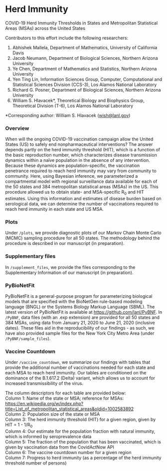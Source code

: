 # Herd Immunity
COVID-19 Herd Immunity Thresholds in States and Metropolitan Statistical Areas (MSAs) across the United States

Contributors to this effort include the following researchers:
1. Abhishek Mallela, Department of Mathematics, University of California Davis
2. Jacob Neumann, Department of Biological Sciences, Northern Arizona University
3. Ye Chen, Department of Mathematics and Statistics, Northern Arizona University
4. Yen Ting Lin, Information Sciences Group, Computer, Computational and Statistical Sciences Division (CCS-3), Los Alamos National Laboratory
5. Richard G. Posner, Department of Biological Sciences, Northern Arizona University
6. William S. Hlavacek*, Theoretical Biology and Biophysics Group, Theoretical Division (T-6), Los Alamos National Laboratory<br>

*Corresponding author: William S. Hlavacek (wish@lanl.gov)

### Overview
When will the ongoing COVID-19 vaccination campaign allow the United States (US) to safely end nonpharmaceutical interventions? The answer depends partly on the herd immunity threshold (HIT), which is a function of the basic reproduction number, which characterizes disease transmission dynamics within a naïve population in the absence of any intervention. Because these dynamics are population-specific, the vaccination penetrance required to reach herd immunity may vary from community to community. Here, using Bayesian inference, we parameterized a compartmental model with regional surveillance data available for each of the 50 states and 384 metropolitan statistical areas (MSAs) in the US. This procedure allowed us to obtain state- and MSA-specific R<sub>0</sub> and HIT estimates. Using this information and estimates of disease burden based on serological data, we can determine the number of vaccinations required to reach herd immunity in each state and US MSA.

### Plots
Under ```/plots```, we provide diagnostic plots of our Markov Chain Monte Carlo (MCMC) sampling procedure for all 50 states. The methodology behind the procedure is described in our manuscript (in preparation).

### Supplementary files
In ```/supplement_files```, we provide the files corresponding to the Supplementary Information of our manuscript (in preparation).

### PyBioNetFit
PyBioNetFit is a general-purpose program for parameterizing biological models that are specified with the BioNetGen rule-based modeling language (BNGL) or the Systems Biology Markup Language (SBML).
The latest version of PyBioNetFit is available at https://github.com/lanl/PyBNF.
In ```/PyBNF```, data files (with an .exp extension) are provided for all 50 states and 384 MSAs, using data from January 21, 2020 to June 21, 2020 (inclusive dates).
These files aid in the reproducibility of our findings - as such, we have also provided sample files for the New York City Metro Area (under ```/PyBNF/sample_files```).

### Vaccine Countdown
Under ```/vaccine_countdown```, we summarize our findings with tables that provide the additional number of vaccinations needed for each state and each MSA to reach herd immunity. Our tables are conditioned on the dominance of the B.1.617.2 (Delta) variant, which allows us to account for increased transmissibility of the virus.

The column descriptors for each table are provided below:<br>
Column 1: Name of the state or MSA; reference for MSAs: https://en.wikipedia.org/w/index.php?title=List_of_metropolitan_statistical_areas&oldid=1002583892<br>
Column 2: Population size of the state or MSA<br>
Column 3: The herd immunity threshold (HIT) for a given region, given by HIT = 1 - 1/R<sub>0</sub><br>
Column 4: Our estimate for the population fraction with natural immunity, which is informed by seroprevalence data<br>
Column 5: The fraction of the population that has been vaccinated, which is given by vaccination data from the CovidActNow API<br>
Column 6: The vaccine countdown number for a given region<br>
Column 7: Progress to herd immunity (as a percentage of the herd immunity threshold number of persons)<br>
